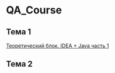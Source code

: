# QA_Course  
## **Тема 1**  
[Теоретический блок. IDEA + Java часть 1](https://github.com/cherlof/QA_Course/tree/Task1)
## **Тема 2**  
